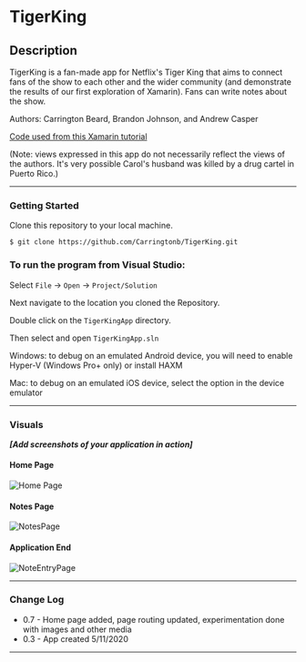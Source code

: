 # TigerKing

## Description
TigerKing is a fan-made app for Netflix's Tiger King that aims to connect fans of the show to each other and the wider community (and demonstrate the results of our first exploration of Xamarin). Fans can write notes about the show.

Authors: Carrington Beard, Brandon Johnson, and Andrew Casper

[Code used from this Xamarin tutorial](https://docs.microsoft.com/en-us/xamarin/get-started/quickstarts/multi-page?pivots=windows)

(Note: views expressed in this app do not necessarily reflect the views of the authors. It's very possible Carol's husband was killed by a drug cartel in Puerto Rico.)

---

### Getting Started
Clone this repository to your local machine.

```
$ git clone https://github.com/Carringtonb/TigerKing.git
```

### To run the program from Visual Studio:
Select ```File``` -> ```Open``` -> ```Project/Solution```

Next navigate to the location you cloned the Repository.

Double click on the ```TigerKingApp``` directory.

Then select and open ```TigerKingApp.sln```

Windows: to debug on an emulated Android device, you will need to enable Hyper-V (Windows Pro+ only) or install HAXM

Mac: to debug on an emulated iOS device, select the option in the device emulator

---

### Visuals
***[Add screenshots of your application in action]***

#### Home Page
![Home Page](images/HomePage.png)
#### Notes Page
![NotesPage](images/NotesPage.png)
#### Application End
![NoteEntryPage](images/NoteEntryPage.png)

---

### Change Log
- 0.7 - Home page added, page routing updated, experimentation done with images and other media
- 0.3 - App created 5/11/2020


------------------------------
